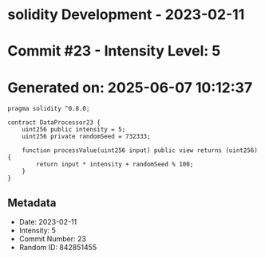 ﻿# solidity Development - 2023-02-11
# Commit #23 - Intensity Level: 5
# Generated on: 2025-06-07 10:12:37
```solidity
pragma solidity ^0.8.0;

contract DataProcessor23 {
    uint256 public intensity = 5;
    uint256 private randomSeed = 732333;

    function processValue(uint256 input) public view returns (uint256) {
        return input * intensity + randomSeed % 100;
    }
}
```
## Metadata
- Date: 2023-02-11
- Intensity: 5
- Commit Number: 23
- Random ID: 842851455
